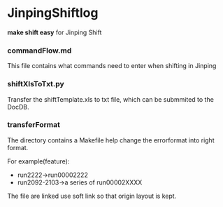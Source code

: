 # JinpingShiftlog
**make shift easy** for Jinping Shift
### commandFlow.md
This file contains what commands need to enter when shifting in Jinping
### shiftXlsToTxt.py
Transfer the shiftTemplate.xls to txt file, which can be submmited to the DocDB.
### transferFormat
The directory contains a Makefile help change the errorformat into right format.

For example(feature):
+ run2222->run00002222
+ run2092-2103->a series of run00002XXXX

The file are linked use soft link so that origin layout is kept.
